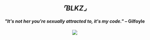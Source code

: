 <h2 align="center">
  <em>⌜BLKZ⌟</em>
</h2>

<h4 align="center">
  <em>"It's not her you're sexually attracted to, it's my code."</em> – Gilfoyle
</h4>

<p align="center">
  <img src="https://skillicons.dev/icons?i=linux,docker,git,java,go,python,mongo,hacker"/>
</p>
